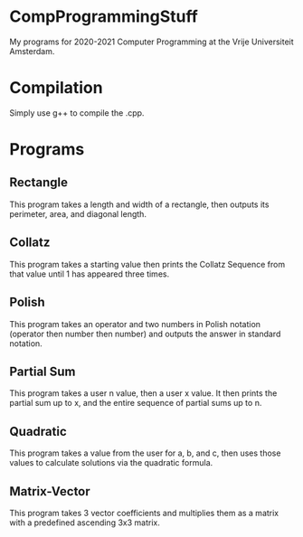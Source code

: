 # CompProgrammingStuff
My programs for 2020-2021 Computer Programming at the Vrije Universiteit Amsterdam.

# Compilation
Simply use g++ to compile the .cpp.

# Programs
## Rectangle
This program takes a length and width of a rectangle, then outputs its perimeter, area, and diagonal length.

## Collatz
This program takes a starting value then prints the Collatz Sequence from that value until 1 has appeared three times.

## Polish
This program takes an operator and two numbers in Polish notation (operator then number then number) and outputs the answer in standard notation.

## Partial Sum
This program takes a user n value, then a user x value. It then prints the partial sum up to x, and the entire sequence of partial sums up to n.

## Quadratic
This program takes a value from the user for a, b, and c, then uses those values to calculate solutions via the quadratic formula.

## Matrix-Vector
This program takes 3 vector coefficients and multiplies them as a matrix with a predefined ascending 3x3 matrix.
